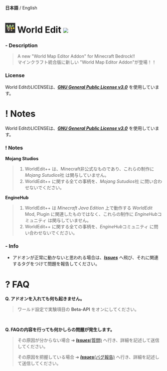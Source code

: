 **日本語** / English
# <img src="./behavior_pack/pack_icon.png" width=""> World Edit <a href="https://github.com/Apedy/WorldEdit/releases/"><img src="https://badgen.net/github/release/Apedy/WorldEdit"></a>
### - Description
> A new "World Map Editor Addon" for Minecraft Bedrock!!<br>
> マインクラフト統合版に新しい "World Map Editor Addon"が登場！！

### License
World EditのLICENSEは、[***GNU General Public License v3.0***](https://github.com/Apedy/MinePaint/blob/master/LICENSE) を使用しています。

# ! Notes
World EditのLICENSEは、[***GNU General Public License v3.0***](https://github.com/Apedy/MinePaint/blob/master/LICENSE) を使用しています。

### ! Notes
**Mojang Studios**
> 1. WorldEdit++ は、Minecraft非公式なものであり、これらの制作に *Mojang Sutudios*社 は関与していません。
> 2. WorldEdit++ に関する全ての事柄を、*Mojang Sutudios*社 に問い合わせないでください。

**EngineHub**
> 1. WorldEdit++ は *Minecraft Java Edition* 上で動作する *WorldEdit* Mod, Plugin に関連したものではなく、これらの制作に *EngineHub*コミュニティ は関与していません。
> 1. WorldEdit++ に関する全ての事柄を、*EngineHub*コミュニティ に問い合わせないでください。

### - Info
* アドオンが正常に動かないと思われる場合は、[***Issues***](https://github.com/Apedy/MinePaint/issues) へ飛び、それに関連するタグをつけて問題を報告してください。

# ? FAQ
**Q. アドオンを入れても何も起きません。**
> ワールド設定で実験項目の **Beta-API** をオンにしてください。
<br>

**Q. FAQの内容を行っても何かしらの問題が発生します。**
> その原因が分からない場合 ➔ [***Issues***(質問)](https://github.com/Apedy/WorldEdit/issues/new?assignees=Apedy&labels=Feedback%3A+question&template=%E8%B3%AA%E5%95%8F-ja-.md&title=) へ行き、詳細を記述して送信してください。
> 
> その原因を把握している場合 ➔ [***Issues***(バグ報告)](https://github.com/Apedy/WorldEdit/issues/new?assignees=Apedy&labels=Category%3A+script%2C+Problem%3A+bug&template=%E3%83%90%E3%82%B0%E5%A0%B1%E5%91%8A-ja-.md&title=) へ行き、詳細を記述して送信してください。
